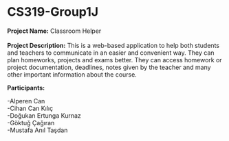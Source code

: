 # CS319-Group1J

<b>Project Name:</b> Classroom Helper<br /> <br />
<b>Project Description:</b> This is a web-based application to help both students and teachers to communicate in an easier and convenient way. They can plan homeworks, projects and exams better. They can access homework or project documentation, deadlines, notes given by the teacher and many other important information about the course.

<b>Participants:</b>

-Alperen Can <br />-Cihan Can Kılıç <br />-Doğukan Ertunga Kurnaz <br />-Göktuğ Çağıran <br />-Mustafa Anıl Taşdan 

